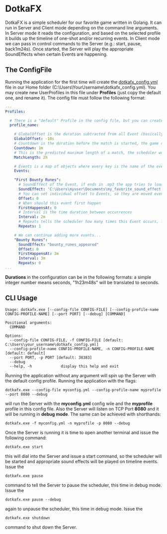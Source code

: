 # DotkaFX

DotkaFX is a simple scheduler for our favorite game written in Golang. It can run in Server and Client mode depending on the command line arguments. In Server mode it reads the configuration, and based on the selected profile it builds up the timeline of one-shot and/or recurring events. In Client mode we can pass in control commands to the Server (e.g.: start, pause, back1m24s). Once started, the Server will play the appropriate SoundEffects when certain Events are happening.  

## The ConfigFile

Running the application for the first time will create the [dotkafx_config.yml](dotkafx_config.yml) file in our Home folder (C:\Users\YourUsername\dotkafx_config.yml). You may create new UserProfiles in this file under **Profiles** (just copy the default one, and rename it). The config file must follow the following format:  

```YAML
---
Profiles:

  # There is a "default" Profile in the config file, but you can create as many custom Profiles as you want
  profile_name:

    # GlobalOffset is the duration subtracted from all Event (basically this is the time you get warned beforehand Events really occurs)
    GlobalOffset: -10s
    # Countdown is the duration before the match is started, the game clock is counting down until 00:00:00 and the it starts to count up.
    Countdown: 1m
    # This is the predicted maximum length of a match, the scheduler won't schedule any Event happening after this time.
    MatchLength: 2h

    # Events is a map of objects where every key is the name of the event
    Events:

    "First Bounty Runes":
      # SoundEffect of the Event, if ends in .mp3 the app tries to load it from the local file system (so you either use absolute path, or place this files to the same folder where dotkafx.exe resides)
      SoundEffect: 'C:\Users\myuser\Documents\my_favorite_sound_effect.mp3'
      # You can set individual offset to Events, so they are moved even further in the timeline
      Offset: 0
      # When should this event first happen
      FirstHappensAt: 0
      # Interval is the time duration between occurrences
      Interval: 2m
      # Repeats tells the scheduler how many times this Event occurs, less than 1 means repeat infinitely
      Repeats: 1

    # We can continue adding more events...
    "Bounty Runes":
      SoundEffect: "bounty_runes_appeared"
      Offset: 0
      FirstHappensAt: 3m
      Interval: 3m
      Repeats: 0
...
```  

**Durations** in the configuration can be in the following formats: a simple integer number means seconds, "1h23m48s" will be translated to seconds.  

## CLI Usage  

```TEXT
Usage: dotkafx.exe [--config-file CONFIG-FILE] [--config-profile-name CONFIG-PROFILE-NAME] [--port PORT] [--debug] [COMMAND]

Positional arguments:
  COMMAND

Options:
  --config-file CONFIG-FILE, -f CONFIG-FILE [default: C:\Users\your_username\dotkafx_config.yml] 
  --config-profile-name CONFIG-PROFILE-NAME, -n CONFIG-PROFILE-NAME [default: default]
  --port PORT, -p PORT [default: 38383]
  --debug
  --help, -h             display this help and exit
```  

Running the application without any argument will spin up the Server with the default config profile. Running the application with the flags:  
```TEXT
dotkafx.exe --config-file myconfig.yml --config-profile-name myprofile --port 8080 --debug
```
will run the Server with the **myconfig.yml** config wile and the **myprofile** profile in this config file. Also the Server will listen on TCP Port **8080** and it will be running in **debug mode**. The same can be achieved with shorthands:  
```TEXT
dotkafx.exe -f myconfig.yml -n myprofile -p 8080 --debug
```  

Once the Server is running it is time to open another terminal and issue the following command:  
```TEXT
dotkafx.exe start
```  
this will dial into the Server and issue a start command, so the scheduler will be started and appropriate sound effects will be played on timeline events. Issue the
```TEXT
dotkafx.exe pause
```  
command to tell the Server to pause the scheduler, this time in debug mode. Issue the  
```TEXT
dotkafx.exe pause --debug
```  
again to unpause the scheduler, this time in debug mode. Issue the  
```TEXT
dotkafx.exe shutdown
```  
command to shut down the Server.  